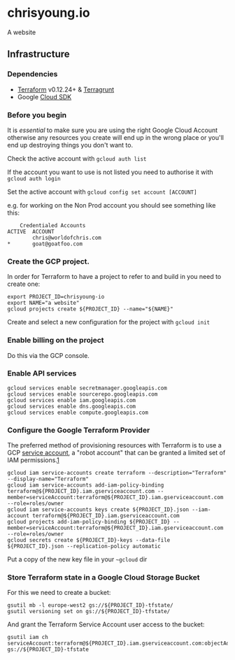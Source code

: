 # chrisyoung.io

A website

## Infrastructure

### Dependencies

* [Terraform](https://www.terraform.io/) v0.12.24+
& [Terragrunt](https://terragrunt.gruntwork.io/)
* Google [Cloud SDK](https://cloud.google.com/sdk/)

### Before you begin

It is *essential* to make sure you are using the right Google Cloud Account otherwise any resources you create will end up in the wrong place or you'll end up destroying things you don't want to.

Check the active account with `gcloud auth list`

If the account you want to use is not listed you need to authorise it with `gcloud auth login`

Set the active account with `gcloud config set account [ACCOUNT]`

e.g. for working on the Non Prod account you should see something like this:

```
    Credentialed Accounts
ACTIVE  ACCOUNT
        chris@worldofchris.com
*       goat@goatfoo.com
```

### Create the GCP project.

In order for Terraform to have a project to refer to and build in you need to create
one:

```
export PROJECT_ID=chrisyoung-io
export NAME="a website"
gcloud projects create ${PROJECT_ID} --name="${NAME}"
```

Create and select a new configuration for the project with `gcloud init`

### Enable billing on the project

Do this via the GCP console.

### Enable API services

```
gcloud services enable secretmanager.googleapis.com
gcloud services enable sourcerepo.googleapis.com
gcloud services enable iam.googleapis.com 
gcloud services enable dns.googleapis.com
gcloud services enable compute.googleapis.com
```

### Configure the Google Terraform Provider

The preferred method of provisioning resources with Terraform is to use a GCP [service account](https://console.cloud.google.com/iam-admin/serviceaccounts?folder=&organizationId=&project=api-goatfoo-com), a "robot account" that can be granted a limited set of IAM permissions.[1](https://www.terraform.io/docs/providers/google/guides/getting_started.html)

```
gcloud iam service-accounts create terraform --description="Terraform" --display-name="Terraform"
gcloud iam service-accounts add-iam-policy-binding terraform@${PROJECT_ID}.iam.gserviceaccount.com --member=serviceAccount:terraform@${PROJECT_ID}.iam.gserviceaccount.com --role=roles/owner
gcloud iam service-accounts keys create ${PROJECT_ID}.json --iam-account terraform@${PROJECT_ID}.iam.gserviceaccount.com 
gcloud projects add-iam-policy-binding ${PROJECT_ID} --member=serviceAccount:terraform@${PROJECT_ID}.iam.gserviceaccount.com --role=roles/owner
gcloud secrets create ${PROJECT_ID}-keys --data-file ${PROJECT_ID}.json --replication-policy automatic
```

Put a copy of the new key file in your `~gcloud` dir

### Store Terraform state in a Google Cloud Storage Bucket

For this we need to create a bucket:

```
gsutil mb -l europe-west2 gs://${PROJECT_ID}-tfstate/
gsutil versioning set on gs://${PROJECT_ID}-tfstate/
```

And grant the Terraform Service Account user access to the bucket:

```
gsutil iam ch serviceAccount:terraform@${PROJECT_ID}.iam.gserviceaccount.com:objectAdmin gs://${PROJECT_ID}-tfstate
```


